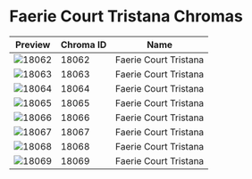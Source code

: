 # Faerie Court Tristana Chromas

| Preview | Chroma ID | Name |
|---------|-----------|------|
| ![18062](https://raw.communitydragon.org/latest/plugins/rcp-be-lol-game-data/global/default/v1/champion-chroma-images/18/18062.png) | 18062 | Faerie Court Tristana |
| ![18063](https://raw.communitydragon.org/latest/plugins/rcp-be-lol-game-data/global/default/v1/champion-chroma-images/18/18063.png) | 18063 | Faerie Court Tristana |
| ![18064](https://raw.communitydragon.org/latest/plugins/rcp-be-lol-game-data/global/default/v1/champion-chroma-images/18/18064.png) | 18064 | Faerie Court Tristana |
| ![18065](https://raw.communitydragon.org/latest/plugins/rcp-be-lol-game-data/global/default/v1/champion-chroma-images/18/18065.png) | 18065 | Faerie Court Tristana |
| ![18066](https://raw.communitydragon.org/latest/plugins/rcp-be-lol-game-data/global/default/v1/champion-chroma-images/18/18066.png) | 18066 | Faerie Court Tristana |
| ![18067](https://raw.communitydragon.org/latest/plugins/rcp-be-lol-game-data/global/default/v1/champion-chroma-images/18/18067.png) | 18067 | Faerie Court Tristana |
| ![18068](https://raw.communitydragon.org/latest/plugins/rcp-be-lol-game-data/global/default/v1/champion-chroma-images/18/18068.png) | 18068 | Faerie Court Tristana |
| ![18069](https://raw.communitydragon.org/latest/plugins/rcp-be-lol-game-data/global/default/v1/champion-chroma-images/18/18069.png) | 18069 | Faerie Court Tristana |
